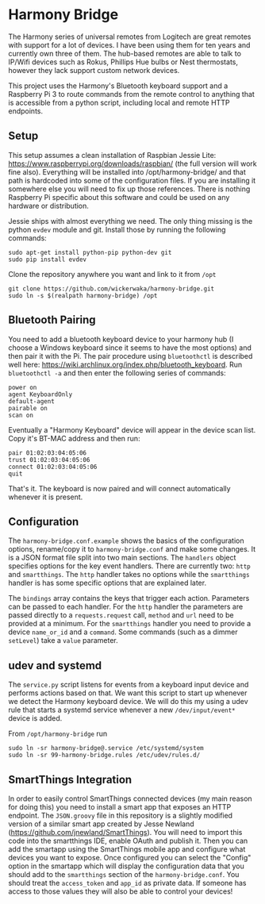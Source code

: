 # Harmony Bridge

The Harmony series of universal remotes from Logitech are great remotes with support for a lot of devices. I have been using them for ten years and currently own three of them.
The hub-based remotes are able to talk to IP/Wifi devices such as Rokus, Phillips Hue bulbs or Nest thermostats, however they lack support custom network devices.

This project uses the Harmony's Bluetooth keyboard support and a Raspberry Pi 3 to route commands from the remote control to anything that is accessible from a python script, including local and remote HTTP endpoints.

## Setup

This setup assumes a clean installation of Raspbian Jessie Lite: https://www.raspberrypi.org/downloads/raspbian/ (the full version will work fine also). Everything will be installed into /opt/harmony-bridge/ and that path is hardcoded into some of the configuration files. If you are installing it somewhere else you will need to fix up those references. There is nothing Raspberry Pi specific about this software and could be used on any hardware or distribution.

Jessie ships with almost everything we need. The only thing missing is the python `evdev` module and git. Install those by running the following commands:

    sudo apt-get install python-pip python-dev git
    sudo pip install evdev

Clone the repository anywhere you want and link to it from `/opt`

    git clone https://github.com/wickerwaka/harmony-bridge.git
    sudo ln -s $(realpath harmony-bridge) /opt

## Bluetooth Pairing

You need to add a bluetooth keyboard device to your harmony hub (I choose a Windows keyboard since it seems to have the most options) and then pair it with the Pi. The pair procedure using `bluetoothctl` is described well here: https://wiki.archlinux.org/index.php/bluetooth_keyboard. Run `bluetoothctl -a` and then enter the following series of commands:

    power on
    agent KeyboardOnly
    default-agent
    pairable on
    scan on

Eventually a "Harmony Keyboard" device will appear in the device scan list. Copy it's BT-MAC address and then run:

    pair 01:02:03:04:05:06
    trust 01:02:03:04:05:06
    connect 01:02:03:04:05:06
    quit

That's it. The keyboard is now paired and will connect automatically whenever it is present.

## Configuration
The `harmony-bridge.conf.example` shows the basics of the configuration options, rename/copy it to `harmony-bridge.conf` and make some changes. It is a JSON format file split into two main sections. The `handlers` object specifies options for the key event handlers. There are currently two: `http` and `smartthings`. The `http` handler takes no options while the `smartthings` handler is has some specific options that are explained later.

The `bindings` array contains the keys that trigger each action. Parameters can be passed to each handler. For the `http` handler the parameters are passed directly to a `requests.request` call, `method` and `url` need to be provided at a minimum. For the `smartthings` handler you need to provide a device `name_or_id` and a `command`. Some commands (such as a dimmer `setLevel`) take a `value` parameter.


## udev and systemd

The `service.py` script listens for events from a keyboard input device and performs actions based on that. We want this script to start up whenever we detect the Harmony keyboard device. We will do this my using a udev rule that starts a systemd service whenever a new `/dev/input/event*` device is added.

From `/opt/harmony-bridge` run

    sudo ln -sr harmony-bridge@.service /etc/systemd/system
    sudo ln -sr 99-harmony-bridge.rules /etc/udev/rules.d/
    

## SmartThings Integration

In order to easily control SmartThings connected devices (my main reason for doing this) you need to install a smart app that exposes an HTTP endpoint. The `JSON.groovy` file in this repository is a slightly modified version of a similar smart app created by Jesse Newland (https://github.com/jnewland/SmartThings). You will need to import this code into the smartthings IDE, enable OAuth and publish it. Then you can add the smartapp using the SmartThings mobile app and configure what devices you want to expose. Once configured you can select the "Config" option in the smartapp which will display the configuration data that you should add to the `smartthings` section of the `harmony-bridge.conf`. You should treat the `access_token` and `app_id` as private data. If someone has access to those values they will also be able to control your devices!
